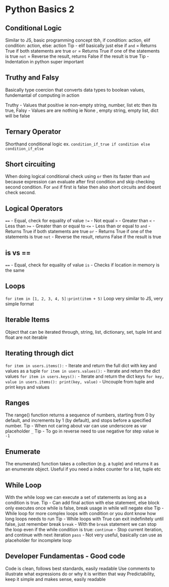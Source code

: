 # Python Basics 2

## Conditional Logic

Similar to JS, basic programming concept tbh, if condition: action, elif condition: action, else: action
Tip - elif basically just else if
`and` = Returns True if both statements are true
`or` = Returns True if one of the statements is true
`not` = Reverse the result, returns False if the result is true
Tip - Indentation in python super important

## Truthy and Falsy

Basically type coercion that converts data types to boolean values, fundemantal of computing in action

Truthy - Values that positive ie non-empty string, number, list etc then its true,
Falsy - Values are are nothing ie None , empty string, empty list, dict will be false

## Ternary Operator

Shorthand conditional logic
ex. `condition_if_true if condition else condition_if_else`

## Short circuiting

When doing logical conditional check using `or` then its faster than `and` because expression can evaluate after first condition and skip checking second condition. For `and` if first is false then also short circuits and doesnt check second.

## Logical Operators

`==` - Equal, check for equality of value
`!=` - Not equal
`>` - Greater than
`<` - Less than
`>=` - Greater than or equal to
`<=` - Less than or equal to
`and` - Returns True if both statements are true
`or` - Returns True if one of the statements is true
`not` - Reverse the result, returns False if the result is true

## is vs ==

`==` - Equal, check for equality of value
`is` - Checks if location in memory is the same

## Loops

`for item in [1, 2, 3, 4, 5]:print(item + 5)`
Loop very similar to JS, very simple format

## Iterable Items

Object that can be iterated through, string, list, dictionary, set, tuple
Int and float are not iterable

## Iterating through dict

`for item in users.items():` - Iterate and return the full dict with key and values as a tuple
`for item in users.values():` - Iterate and return the dict values
`for item in users.keys():` - Iterate and return the dict keys
`for key, value in users.items(): print(key, value)` - Uncouple from tuple and print keys and values

## Ranges

The range() function returns a sequence of numbers, starting from 0 by default, and increments by 1 (by default), and stops before a specified number.
Tip - When not caring about var can use underscore as var placeholder `_`
Tip - To go in reverse need to use negative for step value ie `-1`

## Enumerate

The enumerate() function takes a collection (e.g. a tuple) and returns it as an enumerate object.
Useful if you need a index counter for a list, tuple etc

## While Loop

With the while loop we can execute a set of statements as long as a condition is true.
Tip - Can add final action with else statement, else block only executes once while is false, break usage in while will negate else
Tip - While loop for more complex loops with condition or you dont know how long loops needs to run
Tip - While loops with True can exit indefinitely until false, just remember break
`break` - With the `break` statement we can stop the loop even if the while condition is true:
`continue` - Stop current iteration, and continue with next iteration
`pass` - Not very useful, basically can use as placeholder for incomplete loop

## Developer Fundamentas - Good code

Code is clean, follows best standards, easily readable
Use comments to illustrate what expressions do or why it is written that way
Predictability, keep it simple and makes sense, easily readable
